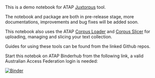 This is a demo notebook for ATAP [Juxtorpus](https://github.com/Sydney-Informatics-Hub/juxtorpus) tool.

The notebook and package are both in pre-release stage, more documentations, improvements and bug fixes will be added soon.

This notebook also uses the ATAP [Corpus Loader](https://github.com/Australian-Text-Analytics-Platform/atap-corpus-loader) and [Corpus Slicer](https://github.com/Australian-Text-Analytics-Platform/atap-corpus-slicer) for uploading, managing and slicing your text collection.

Guides for using these tools can be found from the linked Github repos.

Start this notebok on ATAP Binderhub from the following link, a valid Australian Access Federation login is needed:

[![Binder](https://binderhub.atap-binder.cloud.edu.au/badge_logo.svg)](https://binderhub.atap-binder.cloud.edu.au/v2/gh/Australian-Text-Analytics-Platform/Notebooks/Juxtorpus?labpath=Juxtorpus-Demo.ipynb)

